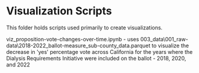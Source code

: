 # Visualization Scripts

This folder holds scripts used primarily to create visualizations.

viz_proposition-vote-changes-over-time.ipynb
    - uses 003_data\001_raw-data\2018-2022_ballot-measure_sub-county_data.parquet to visualize the decrease in 'yes' percentage vote across California for the years where the Dialysis Requirements Initiative were included on the ballot - 2018, 2020, and 2022

